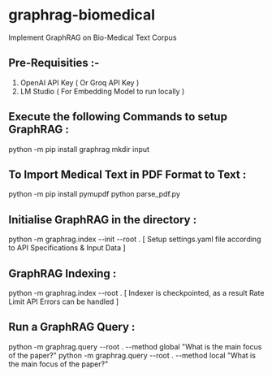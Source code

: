 # graphrag-biomedical
Implement GraphRAG on Bio-Medical Text Corpus

## Pre-Requisities :-
1. OpenAI API Key ( Or Groq API Key )
2. LM Studio ( For Embedding Model to run locally )
   
## Execute the following Commands to setup GraphRAG :

python -m pip install graphrag
mkdir input

## To Import Medical Text in PDF Format to Text :
python -m pip install pymupdf
python parse_pdf.py

## Initialise GraphRAG in the directory :
python -m graphrag.index --init --root .
[ Setup settings.yaml file according to API Specifications & Input Data ]

## GraphRAG Indexing :
python -m graphrag.index --root .
[ Indexer is checkpointed, as a result Rate Limit API Errors can be handled ]

## Run a GraphRAG Query :
python -m graphrag.query --root . --method global "What is the main focus of the paper?"
python -m graphrag.query --root . --method local "What is the main focus of the paper?"
